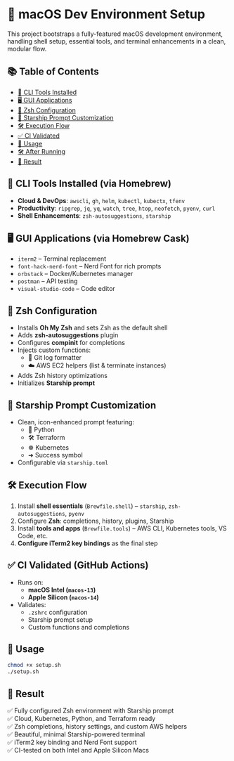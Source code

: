 # 🚀 macOS Dev Environment Setup

This project bootstraps a fully-featured macOS development environment, handling shell setup, essential tools, and terminal enhancements in a clean, modular flow.

## 📚 Table of Contents
- [🧰 CLI Tools Installed](#-cli-tools-installed-via-homebrew)
- [🖥️ GUI Applications](#️-gui-applications-via-homebrew-cask)
- [🐚 Zsh Configuration](#-zsh-configuration)
- [🌟 Starship Prompt Customization](#-starship-prompt-customization)
- [🛠 Execution Flow](#-execution-flow)
- [✅ CI Validated](#-ci-validated-github-actions)
- [🚀 Usage](#-usage)
- [🛠 After Running](#-after-running)
- [🎉 Result](#-result)

## 🧰 CLI Tools Installed (via Homebrew)

- **Cloud & DevOps**: `awscli`, `gh`, `helm`, `kubectl`, `kubectx`, `tfenv`
- **Productivity**: `ripgrep`, `jq`, `yq`, `watch`, `tree`, `htop`, `neofetch`, `pyenv`, `curl`
- **Shell Enhancements**: `zsh-autosuggestions`, `starship`

## 🖥️ GUI Applications (via Homebrew Cask)

- `iterm2` – Terminal replacement
- `font-hack-nerd-font` – Nerd Font for rich prompts
- `orbstack` – Docker/Kubernetes manager
- `postman` – API testing
- `visual-studio-code` – Code editor

## 🐚 Zsh Configuration

- Installs **Oh My Zsh** and sets Zsh as the default shell
- Adds **zsh-autosuggestions** plugin
- Configures **compinit** for completions
- Injects custom functions:
  - 📜 Git log formatter
  - ☁️ AWS EC2 helpers (list & terminate instances)
- Adds Zsh history optimizations
- Initializes **Starship prompt**

## 🌟 Starship Prompt Customization

- Clean, icon-enhanced prompt featuring:
  - 🐍 Python
  - 🛠️ Terraform
  - ☸️ Kubernetes
  - ➜ Success symbol
- Configurable via `starship.toml`

## 🛠 Execution Flow

1. Install **shell essentials** (`Brewfile.shell`) – `starship`, `zsh-autosuggestions`, `pyenv`
2. Configure **Zsh**: completions, history, plugins, Starship
3. Install **tools and apps** (`Brewfile.tools`) – AWS CLI, Kubernetes tools, VS Code, etc.
4. **Configure iTerm2 key bindings** as the final step

## ✅ CI Validated (GitHub Actions)

- Runs on:
  - **macOS Intel (`macos-13`)**
  - **Apple Silicon (`macos-14`)**
- Validates:
  - `.zshrc` configuration
  - Starship prompt setup
  - Custom functions and completions

## 🚀 Usage

```bash
chmod +x setup.sh
./setup.sh
```

## 🎉 Result

✅ Fully configured Zsh environment with Starship prompt  
✅ Cloud, Kubernetes, Python, and Terraform ready  
✅ Zsh completions, history settings, and custom AWS helpers  
✅ Beautiful, minimal Starship-powered terminal  
✅ iTerm2 key binding and Nerd Font support  
✅ CI-tested on both Intel and Apple Silicon Macs
